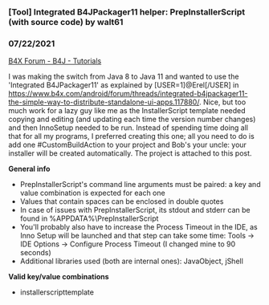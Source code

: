 ### [Tool] Integrated B4JPackager11 helper: PrepInstallerScript (with source code) by walt61
### 07/22/2021
[B4X Forum - B4J - Tutorials](https://www.b4x.com/android/forum/threads/132798/)

I was making the switch from Java 8 to Java 11 and wanted to use the 'Integrated B4JPackager11' as explained by [USER=1]@Erel[/USER] in <https://www.b4x.com/android/forum/threads/integrated-b4jpackager11-the-simple-way-to-distribute-standalone-ui-apps.117880/>. Nice, but too much work for a lazy guy like me as the InstallerScript template needed copying and editing (and updating each time the version number changes) and then InnoSetup needed to be run. Instead of spending time doing all that for all my programs, I preferred creating this one; all you need to do is add one #CustomBuildAction to your project and Bob's your uncle: your installer will be created automatically. The project is attached to this post.  
  
**General info**  
- PrepInstallerScript's command line arguments must be paired: a key and value combination is expected for each one  
- Values that contain spaces can be enclosed in double quotes  
- In case of issues with PrepInstallerScript, its stdout and stderr can be found in %APPDATA%\PrepInstallerScript  
- You'll probably also have to increase the Process Timeout in the IDE, as Inno Setup will be launched and that step can take some time: Tools -> IDE Options -> Configure Process Timeout (I changed mine to 90 seconds)  
- Additional libraries used (both are internal ones): JavaObject, jShell  
  
**Valid key/value combinations**  
- installerscripttemplate <template file path>: the path of the template file; optional if the 'installerscript' file already exists  
- installerscript <target file path>: the path of the InstallerScript file that is to be updated, or created from the template file (if the file exists, it will be updated, not overwritten)  
- myappname <name of your app>: if omitted, the existing value (possibly from the template file) will remain  
- myappversion <version of your app>: if omitted, the existing value (possibly from the template file) will remain  
- myapppublisher <publisher name for your app>: if omitted, the existing value (possibly from the template file) will remain  
- myappexename <filename.exe>: the file name to be used for your app's executable; don't include path information, do include '.exe'; if omitted, the existing value (possibly from the template file) will remain  
- setupiconfile <icon file path>: the path of the .ico file to be used as icon for your app  
- run <Inno Setup's Compil32.exe path>: optional; if specified, Inno Setup will be run after successful completion  
- deletetempfolder <anything as value>: if specified and Inno Setup was run successfully, the Objects/temp folder will be deleted, which can free up +100Mb  
  
**Example with all possible pairs (split into several lines here for readability; in your project they need to be present on one line)**  

```B4X
#CustomBuildAction: After Packager, YOUR_PATH_HERE\PrepInstallerScript.jar,  
     installerscripttemplate ./temp/InstallerScript-Template.iss  
     installerscript ../InstallerScript.iss  
     myappname "Sample App"  
     myappversion 1.0  
     myapppublisher "My Company Inc"  
     myappexename SampleApp.exe  
     setupiconfile ../files/appicon.ico  
     run "C:\Program Files (x86)\Inno Setup 6\Compil32.exe"  
     deletetempfolder YeahWhyNot
```

  
  
Upon completion, this example would have created a file called 'Setup Sample App.exe' in your project folder, and the Objects\temp folder would have been removed.  
  
Enjoy!
